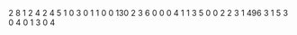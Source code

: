 2       8       1       2       4       2       4       5       1       0       3       0       1       1       0       0       130       2       3       6       0       0       0       4       1       1       3       5       0       0       2       2       3       1       496       3       1       5       3       0       4       0       1       3       0       4